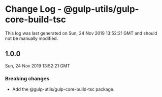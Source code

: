 # Change Log - @gulp-utils/gulp-core-build-tsc

This log was last generated on Sun, 24 Nov 2019 13:52:21 GMT and should not be manually modified.

## 1.0.0
Sun, 24 Nov 2019 13:52:21 GMT

### Breaking changes

- Add the @gulp-utils/gulp-core-build-tsc package.

